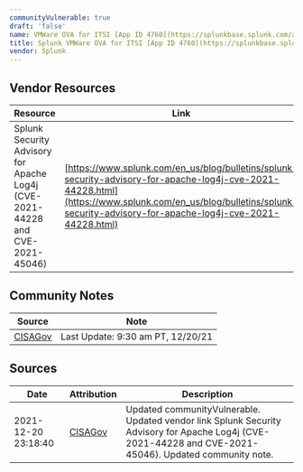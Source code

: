 ```yaml
---
communityVulnerable: true
draft: 'false'
name: VMWare OVA for ITSI [App ID 4760](https://splunkbase.splunk.com/app/4760/)
title: Splunk VMWare OVA for ITSI [App ID 4760](https://splunkbase.splunk.com/app/4760/)
vendor: Splunk
---
```


## Vendor Resources
| Resource | Link |
| --- | --- |
| Splunk Security Advisory for Apache Log4j (CVE-2021-44228 and CVE-2021-45046) | [https://www.splunk.com/en_us/blog/bulletins/splunk-security-advisory-for-apache-log4j-cve-2021-44228.html](https://www.splunk.com/en_us/blog/bulletins/splunk-security-advisory-for-apache-log4j-cve-2021-44228.html) |


## Community Notes
| Source | Note |
| --- | --- |
| [CISAGov](https://raw.githubusercontent.com/cisagov/log4j-affected-db/develop/README.md) | Last Update: 9:30 am PT, 12/20/21 |

## Sources
| Date | Attribution | Description |
| --- | --- | --- |
| 2021-12-20 23:18:40 | [CISAGov](https://raw.githubusercontent.com/cisagov/log4j-affected-db/develop/README.md) | Updated communityVulnerable. Updated vendor link Splunk Security Advisory for Apache Log4j (CVE-2021-44228 and CVE-2021-45046). Updated community note.  |
